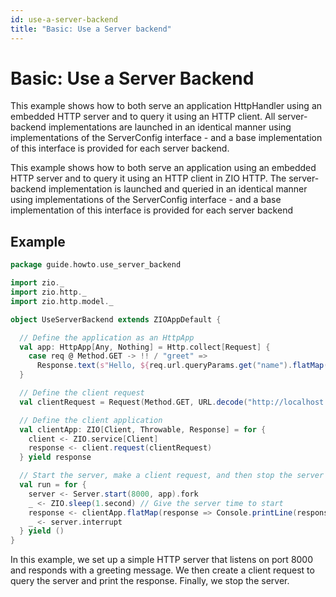 ```yaml
---
id: use-a-server-backend
title: "Basic: Use a Server backend"
---
```


# Basic: Use a Server Backend

This example shows how to both serve an application HttpHandler using an embedded HTTP server and to query it using an HTTP client. All server-backend implementations are launched in an identical manner using implementations of the ServerConfig interface - and a base implementation of this interface is provided for each server backend.

This example shows how to both serve an application using an embedded HTTP server and to query it using an HTTP client in ZIO HTTP. The server-backend implementation is launched and queried in an identical manner using implementations of the ServerConfig interface - and a base implementation of this interface is provided for each server backend

## Example

```scala mdoc:compile
package guide.howto.use_server_backend

import zio._
import zio.http._
import zio.http.model._

object UseServerBackend extends ZIOAppDefault {

  // Define the application as an HttpApp
  val app: HttpApp[Any, Nothing] = Http.collect[Request] {
    case req @ Method.GET -> !! / "greet" =>
      Response.text(s"Hello, ${req.url.queryParams.get("name").flatMap(_.headOption).getOrElse("World")}!")
  }

  // Define the client request
  val clientRequest = Request(Method.GET, URL.decode("http://localhost:9000/greet?name=John%20Doe").toOption.get)

  // Define the client application
  val clientApp: ZIO[Client, Throwable, Response] = for {
    client <- ZIO.service[Client]
    response <- client.request(clientRequest)
  } yield response

  // Start the server, make a client request, and then stop the server
  val run = for {
    server <- Server.start(8000, app).fork
    _ <- ZIO.sleep(1.second) // Give the server time to start
    response <- clientApp.flatMap(response => Console.printLine(response.body.asString))
    _ <- server.interrupt
  } yield ()
}
```

In this example, we set up a simple HTTP server that listens on port 8000 and responds with a greeting message. We then create a client request to query the server and print the response. Finally, we stop the server.